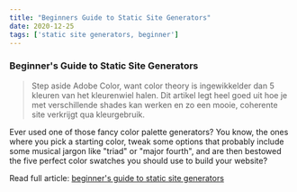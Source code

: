 ```yaml
---
title: "Beginners Guide to Static Site Generators"
date: 2020-12-25
tags: ['static site generators, beginner']
---
```

### Beginner's Guide to Static Site Generators

> Step aside Adobe Color, want color theory is ingewikkelder dan 5 kleuren van het kleurenwiel halen. Dit artikel legt heel goed uit hoe je met verschillende shades kan werken en zo een mooie, coherente site verkrijgt qua kleurgebruik.

Ever used one of those fancy color palette generators? You know, the ones where you pick a starting color, tweak some options that probably include some musical jargon like "triad" or "major fourth", and are then bestowed the five perfect color swatches you should use to build your website?

Read full article: [beginner's guide to static site generators](https://bejamas.io/blog/static-site-generators/#eleventy)
